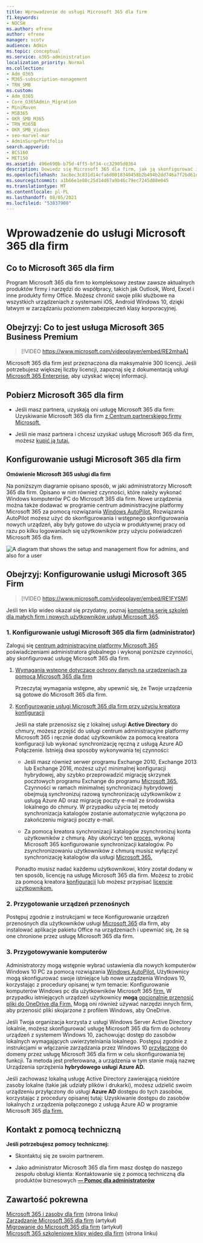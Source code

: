 ```yaml
---
title: Wprowadzenie do usługi Microsoft 365 dla firm
f1.keywords:
- NOCSH
ms.author: efrene
author: efrene
manager: scotv
audience: Admin
ms.topic: conceptual
ms.service: o365-administration
localization_priority: Normal
ms.collection:
- Adm_O365
- M365-subscription-management
- TRN_SMB
ms.custom:
- Adm_O365
- Core_O365Admin_Migration
- MiniMaven
- MSB365
- OKR_SMB_M365
- TRN_M365B
- OKR_SMB_Videos
- seo-marvel-mar
- AdminSurgePortfolio
search.appverid:
- BCS160
- MET150
ms.assetid: 496e690b-b75d-4ff5-bf34-cc32905d0364
description: Dowiedz się Microsoft 365 dla firm, jak ją skonfigurować i jak przygotować urządzenia i komputery, aby zapewnić ich ochronę przez usługę Microsoft 365 dla firm.
ms.openlocfilehash: 3ac8ec3c831d14cfa6d0018340458b2b494b2dd746a7f2bd61d2eba0b4eaf0a1
ms.sourcegitcommit: a1b66e1e80c25d14d67a9b46c79ec7245d88e045
ms.translationtype: MT
ms.contentlocale: pl-PL
ms.lasthandoff: 08/05/2021
ms.locfileid: "53837908"
---
```

# <a name="get-started-with-microsoft-365-for-business"></a>Wprowadzenie do usługi Microsoft 365 dla firm

## <a name="what-is-microsoft-365-for-business"></a>Co to Microsoft 365 dla firm

Program Microsoft 365 dla firm to kompleksowy zestaw zawsze aktualnych produktów firmy i narzędzi do współpracy, takich jak Outlook, Word, Excel i inne produkty firmy Office. Możesz chronić swoje pliki służbowe na wszystkich urządzeniach z systemami iOS, Android Windows 10, dzięki łatwym w zarządzaniu poziomem zabezpieczeń klasy korporacyjnej.

## <a name="watch-what-is-microsoft-365-business-premium"></a>Obejrzyj: Co to jest usługa Microsoft 365 Business Premium

> [!VIDEO https://www.microsoft.com/videoplayer/embed/RE2mhaA] 
  
Microsoft 365 dla firm jest przeznaczona dla maksymalnie 300 licencji. Jeśli potrzebujesz większej liczby licencji, zapoznaj się z dokumentacją usługi [Microsoft 365 Enterprise](../enterprise/index.yml), aby uzyskać więcej informacji. 
  
## <a name="get-microsoft-365-for-business"></a>Pobierz Microsoft 365 dla firm

- Jeśli masz partnera, uzyskają oni usługę Microsoft 365 dla firm: Uzyskiwanie Microsoft 365 dla firm [z Centrum partnerskiego firmy Microsoft.](get-microsoft-365-business.md)
    
- Jeśli nie masz partnera i chcesz uzyskać usługę Microsoft 365 dla firm, możesz [kupić ją tutaj.](https://www.microsoft.com/microsoft-365/business)
    
## <a name="set-up-microsoft-365-for-business"></a>Konfigurowanie usługi Microsoft 365 dla firm

 **Omówienie Microsoft 365 usługi dla firm**
  
Na poniższym diagramie opisano sposób, w jaki administratorzy Microsoft 365 dla firm. Opisano w nim również czynności, które należy wykonać Windows komputerów PC do Microsoft 365 dla firm. Nowe urządzenia można także dodawać w programie centrum administracyjne platformy Microsoft 365 za pomocą rozwiązania [Windows AutoPilot.](add-autopilot-devices-and-profile.md) Rozwiązania AutoPilot możesz użyć do skonfigurowania i wstępnego skonfigurowania nowych urządzeń, aby były gotowe do użycia w produktywnej pracy od razu po kilku logowaniach się użytkowników przy użyciu poświadczeń Microsoft 365 dla firm.
  
![A diagram that shows the setup and management flow for admins, and also for a user](../media/249f81fc-7e79-44c7-8425-3a0b7b651c3b.png)

## <a name="watch-set-up-microsoft-365-business"></a>Obejrzyj: Konfigurowanie usługi Microsoft 365 Firm

> [!VIDEO https://www.microsoft.com/videoplayer/embed/RE1FYSM] 

Jeśli ten klip wideo okazał się przydatny, poznaj [kompletną serię szkoleń dla małych firm i nowych użytkowników usługi Microsoft 365](../business-video/index.yml).

  
### <a name="1-set-up-microsoft-365-for-business-admin"></a>1. Konfigurowanie usługi Microsoft 365 dla firm (administrator)

Zaloguj się [centrum administracyjne platformy Microsoft 365](https://admin.microsoft.com/adminportal/home) poświadczeniami administratora globalnego i wykonaj poniższe czynności, aby skonfigurować usługę Microsoft 365 dla firm. 
  
1. [Wymagania wstępne dotyczące ochrony danych na urządzeniach za pomocą Microsoft 365 dla firm](pre-requisites-for-data-protection.md)
    
    Przeczytaj wymagania wstępne, aby upewnić się, że Twoje urządzenia są gotowe do Microsoft 365 dla firm.
    
2. [Konfigurowanie usługi Microsoft 365 dla firm przy użyciu kreatora konfiguracji](set-up.md)
    
    Jeśli na stałe przenosisz się z lokalnej usługi **Active Directory** do chmury, możesz przejść do usługi centrum administracyjne platformy Microsoft 365 i ręcznie dodać użytkowników za pomocą kreatora konfiguracji lub wykonać synchronizację ręczną z usługą Azure AD Połączenie. Istnieją dwa sposoby wykonywania tej czynności: 
    
    - Jeśli masz również serwer programu Exchange 2010, Exchange 2013 lub Exchange 2016, możesz użyć minimalnej konfiguracji hybrydowej, aby szybko przeprowadzić migrację skrzynek pocztowych programu Exchange do programu [Microsoft 365.](/Exchange/mailbox-migration/use-minimal-hybrid-to-quickly-migrate) Czynności w ramach minimalnej synchronizacji hybrydowej obejmują synchronizuj razową synchronizację użytkowników z usługą Azure AD oraz migrację poczty e-mail ze środowiska lokalnego do chmury. W przypadku użycia tej metody synchronizacja katalogów zostanie automatycznie wyłączona po zakończeniu migracji poczty e-mail.
    
    - Za pomocą kreatora synchronizacji katalogów zsynchronizuj konta użytkowników z chmurą. Aby ukończyć ten [proces,](../enterprise/set-up-directory-synchronization.md) wykonaj Microsoft 365 konfigurowanie synchronizacji katalogów. Po zsynchronizowaniu użytkowników z chmurą musisz wyłączyć synchronizację katalogów dla usługi [Microsoft 365.](../enterprise/turn-off-directory-synchronization.md)
    
    Ponadto musisz nadać każdemu użytkownikowi, który został dodany w ten sposób, licencję na usługę Microsoft 365 dla firm. Możesz to zrobić za pomocą kreatora [konfiguracji](set-up.md) lub możesz przypisać [licencje użytkownikom.](../admin/manage/assign-licenses-to-users.md)
    
### <a name="2-prepare-mobile-devices"></a>2. Przygotowanie urządzeń przenośnych

Postępuj zgodnie z instrukcjami w tece Konfigurowanie urządzeń przenośnych dla użytkowników usługi [Microsoft 365](set-up-mobile-devices.md) dla firm, aby instalować aplikacje pakietu Office na urządzeniach i upewniać się, że są one chronione przez usługę Microsoft 365 dla firm. 
  
### <a name="3-prepare-pcs"></a>3. Przygotowywanie komputerów

Administratorzy mogą wstępnie wybrać ustawienia dla nowych komputerów Windows 10 PC za pomocą rozwiązania [Windows AutoPilot.](add-autopilot-devices-and-profile.md) Użytkownicy mogą skonfigurować swoje istniejące lub nowe urządzenia Windows 10, korzystając z procedury opisanej w tym temacie: Konfigurowanie komputerów Windows pc dla użytkowników Microsoft 365 [firm.](set-up-windows-devices.md) W przypadku istniejących urządzeń użytkownicy **mogą** [opcjonalnie przenosić pliki do OneDrive dla Firm.](move-files-to-onedrive.md) Mogą oni również używać narzędzi innych firm, aby przenosić pliki skojarzone z profilem Windows, aby OneDrive.
  
Jeśli Twoja organizacja korzysta z usługi Windows Server Active Directory lokalnie, możesz skonfigurować usługę Microsoft 365 dla firm do ochrony urządzeń z systemem Windows 10, zachowując dostęp do zasobów lokalnych wymagających uwierzytelniania lokalnego. Postępuj zgodnie z instrukcjami w włączanie zarządzania przez Windows 10 [przyłączone](manage-windows-devices.md) do domeny przez usługę Microsoft 365 dla firm w celu skonfigurowania tej funkcji. Ta metoda jest preferowana, a urządzenia w tym stanie mają nazwę Urządzenia sprzężenia **hybrydowego usługi Azure AD.** 
  
Jeśli zachowasz lokalną usługę Active Directory zawierającą niektóre zasoby lokalne (takie jak udziały plików i drukarki), możesz udzielić swoim urządzeniu przyłączony do usługi **Azure AD** dostępu do tych zasobów, korzystając z procedury opisanej tutaj: Uzyskiwanie dostępu do zasobów lokalnych z urządzenia połączonego z usługą Azure AD w programie Microsoft 365 [dla firm.](access-resources.md)
  
  
## <a name="contact-support"></a>Kontakt z pomocą techniczną

 **Jeśli potrzebujesz pomocy technicznej:**
  
- Skontaktuj się ze swoim partnerem.
    
- Jako administrator Microsoft 365 dla firm masz dostęp do naszego zespołu obsługi klienta: Kontaktowanie się z pomocą techniczną dla produktów biznesowych **[— Pomoc dla administratorów](../business-video/get-help-support.md)**
    
## <a name="related-content"></a>Zawartość pokrewna

[Microsoft 365 i zasoby dla firm](./index.yml) (strona linku)\
[Zarządzanie Microsoft 365 dla firm](manage.md) (artykuł)\
[Migrowanie do Microsoft 365 dla firm](migrate-to-microsoft-365-business.md) (artykuł)\
[Microsoft 365 szkoleniowe klipy wideo dla firm](../business-video/index.yml) (strona linku)